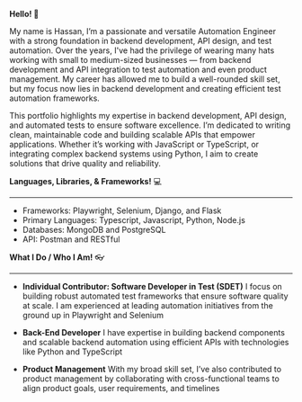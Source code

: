 **Hello! 👋**

My name is Hassan, I’m a passionate and versatile Automation Engineer with a strong foundation in backend development, API design, and test automation. Over the years, I've had the privilege of wearing many hats working with small to medium-sized businesses — from backend development and API integration to test automation and even product management. My career has allowed me to build a well-rounded skill set, but my focus now lies in backend development and creating efficient test automation frameworks.

This portfolio highlights my expertise in backend development, API design, and automated tests to ensure software excellence. I’m dedicated to writing clean, maintainable code and building scalable APIs that empower applications. Whether it’s working with JavaScript or TypeScript, or integrating complex backend systems using Python, I aim to create solutions that drive quality and reliability.

**Languages, Libraries, & Frameworks!** 💻
_________________________________________________________________
- Frameworks: Playwright, Selenium, Django, and Flask
- Primary Languages: Typescript, Javascript, Python, Node.js
- Databases: MongoDB and PostgreSQL
- API: Postman and RESTful

**What I Do / Who I Am!** 👓
__________________________________________________________________

- **Individual Contributor: Software Developer in Test (SDET)**
I focus on building robust automated test frameworks that ensure software quality at scale. I am experienced at leading automation initiatives from the ground up in Playwright and Selenium

- **Back-End Developer**
I have expertise in building backend components and scalable backend automation using efficient APIs with technologies like Python and TypeScript

- **Product Management**
With my broad skill set, I’ve also contributed to product management by collaborating with cross-functional teams to align product goals, user requirements, and timelines


